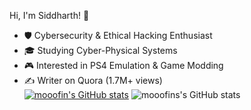 Hi, I'm Siddharth! 👋

- 🛡️ Cybersecurity & Ethical Hacking Enthusiast  
- 🎓 Studying Cyber-Physical Systems  
- 🎮 Interested in PS4 Emulation & Game Modding  
- ✍️ Writer on Quora (1.7M+ views)  
[![mooofin's GitHub stats](https://github-readme-stats.vercel.app/api?username=mooofin)](https://github.com/mooofin/github-readme-stats)
![mooofins's GitHub stats](https://github-readme-stats.vercel.app/api?username=mooofin&show_icons=true&theme=radical)




